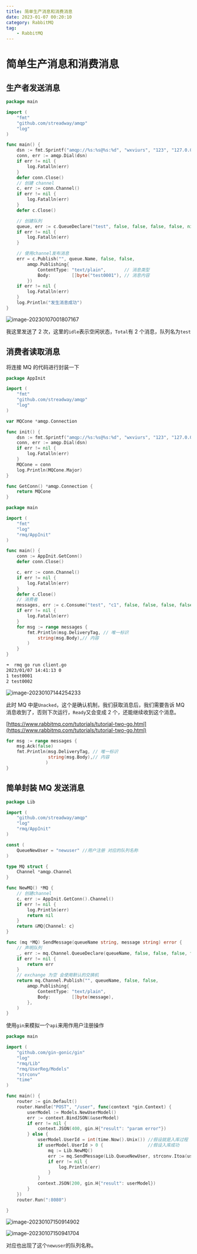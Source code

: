 ```yaml
---
title: 简单生产消息和消费消息
date: 2023-01-07 00:20:10
category: RabbitMQ
tag:
    - RabbitMQ
---
```


# 简单生产消息和消费消息

## 生产者发送消息

```go
package main

import (
	"fmt"
	"github.com/streadway/amqp"
	"log"
)

func main() {
	dsn := fmt.Sprintf("amqp://%s:%s@%s:%d", "wxviurs", "123", "127.0.0.1", 5672)
	conn, err := amqp.Dial(dsn)
	if err != nil {
		log.Fatalln(err)
	}
	defer conn.Close()
	// 创建 channel
	c, err := conn.Channel()
	if err != nil {
		log.Fatalln(err)
	}
	defer c.Close()

	// 创建队列
	queue, err := c.QueueDeclare("test", false, false, false, false, nil)
	if err != nil {
		log.Fatalln(err)
	}

	// 使用channel发布消息
	err = c.Publish("", queue.Name, false, false,
		amqp.Publishing{
			ContentType: "text/plain",       // 消息类型
			Body:        []byte("test0001"), // 消息内容
		})
	if err != nil {
		log.Fatalln(err)
	}
	log.Println("发生消息成功")
}

```

![image-20230107001807167](https://virusoss.oss-cn-shanghai.aliyuncs.com/images/image-20230107001807167.png)

我这里发送了 2 次，这里的`idle`表示空闲状态，`Total`有 2 个消息，队列名为`test`

## 消费者读取消息

将连接 MQ 的代码进行封装一下

```go
package AppInit

import (
	"fmt"
	"github.com/streadway/amqp"
	"log"
)

var MQCone *amqp.Connection

func init() {
	dsn := fmt.Sprintf("amqp://%s:%s@%s:%d", "wxviurs", "123", "127.0.0.1", 5672)
	conn, err := amqp.Dial(dsn)
	if err != nil {
		log.Fatalln(err)
	}
	MQCone = conn
	log.Println(MQCone.Major)
}

func GetConn() *amqp.Connection {
	return MQCone
}
```

```go
package main

import (
	"fmt"
	"log"
	"rmq/AppInit"
)

func main() {
	conn := AppInit.GetConn()
	defer conn.Close()

	c, err := conn.Channel()
	if err != nil {
		log.Fatalln(err)
	}
	defer c.Close()
	// 消费者
	messages, err := c.Consume("test", "c1", false, false, false, false, nil)
	if err != nil {
		log.Fatalln(err)
	}
	for msg := range messages {
		fmt.Println(msg.DeliveryTag, // 唯一标识
			string(msg.Body),// 内容
		)
	}
}

```

```bash
➜  rmq go run client.go
2023/01/07 14:41:13 0
1 test0001
2 test0002

```

![image-20230107144254233](https://virusoss.oss-cn-shanghai.aliyuncs.com/images/image-20230107144254233.png)

此时 MQ 中是`Unacked`，这个是确认机制，我们获取消息后，我们需要告诉 MQ 消息收到了，否则下次运行，`Ready`又会变成 2 个，还能继续收到这个消息。

[https://www.rabbitmq.com/tutorials/tutorial-two-go.html](https://www.rabbitmq.com/tutorials/tutorial-two-go.html)

```go
for msg := range messages {
    msg.Ack(false)
    fmt.Println(msg.DeliveryTag, // 唯一标识
                string(msg.Body),// 内容
               )
}
```

## 简单封装 MQ 发送消息

```go
package Lib

import (
	"github.com/streadway/amqp"
	"log"
	"rmq/AppInit"
)

const (
	QueueNewUser = "newuser" //用户注册 对应的队列名称
)

type MQ struct {
	Channel *amqp.Channel
}

func NewMQ() *MQ {
	// 创建channel
	c, err := AppInit.GetConn().Channel()
	if err != nil {
		log.Println(err)
		return nil
	}
	return &MQ{Channel: c}
}

func (mq *MQ) SendMessage(queueName string, message string) error {
	// 声明队列
	_, err := mq.Channel.QueueDeclare(queueName, false, false, false, false, nil)
	if err != nil {
		return err
	}
	// exchange 为空 会使用默认的交换机
	return mq.Channel.Publish("", queueName, false, false,
		amqp.Publishing{
			ContentType: "text/plain",
			Body:        []byte(message),
		},
	)
}

```

使用`gin`来模拟一个`api`来用作用户注册操作

```go
package main

import (
	"github.com/gin-gonic/gin"
	"log"
	"rmq/Lib"
	"rmq/UserReg/Models"
	"strconv"
	"time"
)

func main() {
	router := gin.Default()
	router.Handle("POST", "/user", func(context *gin.Context) {
		userModel := Models.NewUserModel()
		err := context.BindJSON(&userModel)
		if err != nil {
			context.JSON(400, gin.H{"result": "param error"})
		} else {
			userModel.UserId = int(time.Now().Unix()) //假设就是入库过程
			if userModel.UserId > 0 {                 //假设入库成功
				mq := Lib.NewMQ()
				err := mq.SendMessage(Lib.QueueNewUser, strconv.Itoa(userModel.UserId))
				if err != nil {
					log.Println(err)
				}
			}
			context.JSON(200, gin.H{"result": userModel})
		}
	})
	router.Run(":8080")

}

```

![image-20230107150914902](https://virusoss.oss-cn-shanghai.aliyuncs.com/images/image-20230107150914902.png)

![image-20230107150941704](https://virusoss.oss-cn-shanghai.aliyuncs.com/images/image-20230107150941704.png)

对应也出现了这个`newuser`的队列名称。
